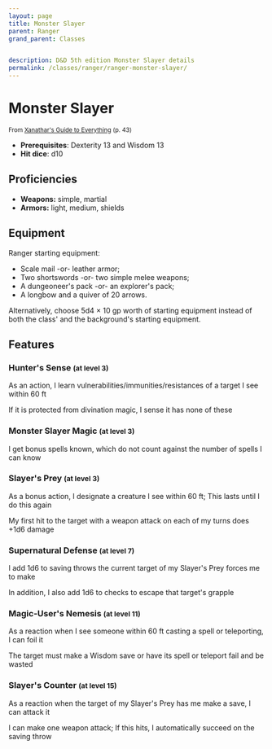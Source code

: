 ```yaml
---
layout: page
title: Monster Slayer
parent: Ranger
grand_parent: Classes


description: D&D 5th edition Monster Slayer details
permalink: /classes/ranger/ranger-monster-slayer/
---
```


# Monster Slayer

<small>From <a target="_blank" href="https://dnd.wizards.com/products/tabletop-games/rpg-products/xanathars-guide-everything">Xanathar's Guide to Everything</a> (p. 43)</small>

- **Prerequisites**: Dexterity 13 and Wisdom 13
- **Hit dice**: d10

## Proficiencies

- **Weapons:** simple, martial
- **Armors:** light, medium, shields

## Equipment


Ranger starting equipment:

- Scale mail -or- leather armor;
- Two shortswords -or- two simple melee weapons;
- A dungeoneer's pack -or- an explorer's pack;
- A longbow and a quiver of 20 arrows.

Alternatively, choose 5d4 × 10 gp worth of starting equipment instead of both the class' and the background's starting equipment.


## Features

### Hunter's Sense <small>(at level 3)</small>


As an action, I learn vulnerabilities/immunities/resistances of a target I see within 60 ft

If it is protected from divination magic, I sense it has none of these



### Monster Slayer Magic <small>(at level 3)</small>


I get bonus spells known, which do not count against the number of spells I can know



### Slayer's Prey <small>(at level 3)</small>


As a bonus action, I designate a creature I see within 60 ft; This lasts until I do this again

My first hit to the target with a weapon attack on each of my turns does +1d6 damage



### Supernatural Defense <small>(at level 7)</small>


I add 1d6 to saving throws the current target of my Slayer's Prey forces me to make

In addition, I also add 1d6 to checks to escape that target's grapple



### Magic-User's Nemesis <small>(at level 11)</small>


As a reaction when I see someone within 60 ft casting a spell or teleporting, I can foil it

The target must make a Wisdom save or have its spell or teleport fail and be wasted



### Slayer's Counter <small>(at level 15)</small>


As a reaction when the target of my Slayer's Prey has me make a save, I can attack it

I can make one weapon attack; If this hits, I automatically succeed on the saving throw


